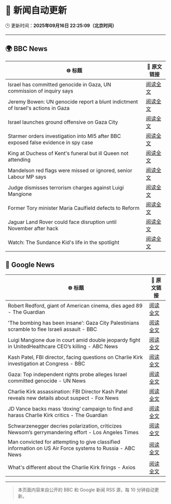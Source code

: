 # 🧠 新闻自动更新

🕒 更新时间：**2025年09月16日 22:25:09（北京时间）**

---

## 🌍 BBC News

| 🌐 标题 | 🔗 原文链接 |
|--------|-------------|
| Israel has committed genocide in Gaza, UN commission of inquiry says | [阅读全文](https://www.bbc.com/news/articles/c8641wv0n4go?at_medium=RSS&at_campaign=rss) |
| Jeremy Bowen: UN genocide report a blunt indictment of Israel's actions in Gaza | [阅读全文](https://www.bbc.com/news/articles/c0m4rxjppl8o?at_medium=RSS&at_campaign=rss) |
| Israel launches ground offensive on Gaza City | [阅读全文](https://www.bbc.com/news/articles/c749q1245pwo?at_medium=RSS&at_campaign=rss) |
| Starmer orders investigation into MI5 after BBC exposed false evidence in spy case | [阅读全文](https://www.bbc.com/news/articles/cn834zwe83lo?at_medium=RSS&at_campaign=rss) |
| King at Duchess of Kent's funeral but ill Queen not attending | [阅读全文](https://www.bbc.com/news/articles/cpq5eynnn8ro?at_medium=RSS&at_campaign=rss) |
| Mandelson red flags were missed or ignored, senior Labour MP says | [阅读全文](https://www.bbc.com/news/articles/c147k2zpg68o?at_medium=RSS&at_campaign=rss) |
| Judge dismisses terrorism charges against Luigi Mangione | [阅读全文](https://www.bbc.com/news/articles/cj4y2p8qq5qo?at_medium=RSS&at_campaign=rss) |
| Former Tory minister Maria Caulfield defects to Reform | [阅读全文](https://www.bbc.com/news/articles/c1wg3zx4r0qo?at_medium=RSS&at_campaign=rss) |
| Jaguar Land Rover could face disruption until November after hack | [阅读全文](https://www.bbc.com/news/articles/czewlj57e24o?at_medium=RSS&at_campaign=rss) |
| Watch: The Sundance Kid's life in the spotlight | [阅读全文](https://www.bbc.com/news/videos/ce9rvmk8xdzo?at_medium=RSS&at_campaign=rss) |

## 📰 Google News

| 🌐 标题 | 🔗 原文链接 |
|--------|-------------|
| Robert Redford, giant of American cinema, dies aged 89 - The Guardian | [阅读全文](https://news.google.com/rss/articles/CBMingFBVV95cUxNMGVXMHdzUE82MVZXNnBmTlJZS0VTdVJsei0tekp1UTlYb0lWT1h6YXVZa2o4Yl9GNTNKeHhKZWJ4WTdObUNCeW1JN0lENHQtVDVWb05aZWxBRHJZZE0yTHpKcl9DamRORHIyOEd5VFFwTC12VVlSSTVObkotTTNUQ1dGLTV4MTBuWGtXMEZvYnVPajVuMFNoMG04T2xZdw?oc=5) |
| 'The bombing has been insane': Gaza City Palestinians scramble to flee Israeli assault - BBC | [阅读全文](https://news.google.com/rss/articles/CBMiWkFVX3lxTE9tbmlsZTk3U0dDc3pfRmZLNDVDXzdoOXhtSGh6NGI4bDJ6eVRZZktKb2dybndJVG9vUW8zRjBVX25zRnYzWTkwYXZzYkhmZjBjTS14cExGUXBHQdIBX0FVX3lxTFBodENUYzZsNTR2aDRMdWdNc2NMT2NUbGdSamRNUFNuM1dPZEd2YlhUb3JfcFlXUWxkN1o5WWx3M3dJME5QdGU1Q0YtVFJOYTRkaEtSUzg4YUNJWlRyVkp3?oc=5) |
| Luigi Mangione due in court amid double jeopardy fight in UnitedHealthcare CEO’s killing - ABC News | [阅读全文](https://news.google.com/rss/articles/CBMipgFBVV95cUxNUEh5VjFlbXRueXlhb1ZYcnNVQ3pXdHJwcGhhalN2MVRlMHVlWkJhWVFtX0ptTG8zTm05c0gyb05CM0hYbU1wa3dQQ2JRems3ajlzZ0VUVlNhWWNWbzlVclNkemk2TEtkRUl5T0Y3clI1YThoVTJEd2h6WGxhZy1ncFd4MW0wVXRpMWhJTlNneWFxUTNKOWxrbE5nQ1RLS2VmRHZhdWp30gGrAUFVX3lxTFBqYmNlOGtJSUMxX3QxZGk2OXhyU016Mnhoa3dFSW12SGVsREZXcHR3dkphcWFxUC1OSmJ5T040dUNrWDNsYklVM3FaUGlXclpEd19aX2x6ZzNndUJ0cGEzSHpIVDFlRkgtUFJ4UVRZanJ0X1R4S3BHcW00WVhPVk1adVlja3VTUEc4dTdNVjU1N3EtNERZSUl6NUlsTF9WV3BRSE5EMU5qa0pXdw?oc=5) |
| Kash Patel, FBI director, facing questions on Charlie Kirk investigation at Congress - BBC | [阅读全文](https://news.google.com/rss/articles/CBMiVEFVX3lxTE1yMFVHNlN0UHkwZmhocWFhVU5hMlQ1X01GQ1d4Z2JTUkNZcUt4TFF0X3czbklGdW4xUk45dm9rOTlaUnBmaHduM21feG1DVjJCMDVGNQ?oc=5) |
| Gaza: Top independent rights probe alleges Israel committed genocide - UN News | [阅读全文](https://news.google.com/rss/articles/CBMiV0FVX3lxTE5vT0ZVbnNOOVJTcXpzN2ItT254eWc5aVQ4YWtCQVVnN1k4MnVIUE9qMnFrUU1xLVIyak9vYnFfdkp3VDJYZnZCLVdWSDY3VWJkaF9CY0YxMA?oc=5) |
| Charlie Kirk assassination: FBI Director Kash Patel reveals new details about suspect - Fox News | [阅读全文](https://news.google.com/rss/articles/CBMiogFBVV95cUxQMXRoVWVlYVBCcWFKSm9ELWVxclFmc0tJQ3RVT3lFeGdad041blpSMXFJSzZWYTZVT0FQclBVeDZicS1VT0NKbXJtbmZ4UTRMZUFvdDNjTUdTZTVJMHFhbG5lVUhXSk1DMXR4VE5QRDMyZlJYYVdPUktBR2VyLVhBVF85Sl9KWG9jUGNwT2RmdmdJMDM1bFNoWHNDRDFRdE5KVWfSAacBQVVfeXFMTnhrUDJFYWJvMUEyYkpfUjl1UWNtWlI0S2xIZFl0bDI0YjFQT2EwMkgwMm1SZy1PbklrRlNqZVBUclRmTjNLRlktOUpiQ0JEZWVqc0wtdE5GaE5FOGhqNGFseHFuQ1lEWHRFTzU3SXVycXhNYzlQbE1JLTFfc0xJekJWSGV3SU92V3FvbGNOS05sUzRPeFlpSjdzSGg0emszaTlEU2lFSDg?oc=5) |
| JD Vance backs mass ‘doxing’ campaign to find and harass Charlie Kirk critics - The Guardian | [阅读全文](https://news.google.com/rss/articles/CBMijAFBVV95cUxQT1BPT0lYLThFNkdmQ0VXZ3JyMTg0OHY0bTZpUGZDNDZLalJuQktmQmxpb0NXVHI1d0JRY0ZHck9iRVhvcElKaFhRLUQ5WUppeEI2UVJsNi1nVDFSQWo3VkFaZ3pZQzV5N0hNOEZac2t6VmRFcm1QTFlsMUpZLUFvbzJ3ZENwVW5Ic3VPNw?oc=5) |
| Schwarzenegger decries polarization, criticizes Newsom’s gerrymandering effort - Los Angeles Times | [阅读全文](https://news.google.com/rss/articles/CBMiywFBVV95cUxQbllwWDRCbGlVQkpQVGlWTGhoME5FNlRxWGdSdlZ3aTVXU2UzRTIyaDE5cE1HZDZKZDJUS28wYzVURldJWl9HNHVzU3ZGM2JfSFZOdmdMaWxyRmRZS0FkNWNtY0tqYjZ4eVp4MDQtSnJaRFdsU0t1T29BVDFsR3U5ZmVicmFrY19CS3JCMWZweF82QmhoYmNKd0tJT29LQ1FNWWtuZWVkYy1XVV90dUZjVXpaTjhLbHpYZWVZYUVMZnlrRjVfVHlRMENBUQ?oc=5) |
| Man convicted for attempting to give classified information on US Air Force systems to Russia - ABC News | [阅读全文](https://news.google.com/rss/articles/CBMiowFBVV95cUxNQWQ2akY2cG5NZDVDV1lEVEp5dThwRVcxdU8xUVUtdUdHQjRIYzY3MkFKSEtqWjJSLU9nbERveVNRUTRiSGItcXBqbTMzRDF1LXpYYTRzRjV0VFpsUFlKRllfcDVDOTlQWDRoc241eG1rVmk3ZTAtTlFhQ18yTE80YVhRQTQ1ZmJUUHBCVmNVSGZxUEYwLTZ4V1B6RVd1MzBzQVI40gGoAUFVX3lxTE4xZjc2X0FiQzVXZnNMSHBLbDJiM25EQmttZ3ZydXA2MHhFZDdKUFJ5alBLS2YtYjZnXzRpa29Eajd0Q2ZUWXVyZXZhdm9uSlk0cmxaVU5HclU4d2poT05vVFpSbmJNZERhYWhqRlJFNUItX3NQUXlRLUFyVUd1TG9FUWxiOVBBemR1cU1Wa25VVWEyVGRweGd1ZjU1dGkzZjB5d0o5MUxUbQ?oc=5) |
| What's different about the Charlie Kirk firings - Axios | [阅读全文](https://news.google.com/rss/articles/CBMihwFBVV95cUxPWkcxS3k4T3pMNmlZSVVZeUdldXZyVXhZN013TTFyTzdqMkRhSGdMX29JVHZCNEVoVnhKLWNWM0lNWi1EYi1wYVY4OHBkTWNPOXZMd1RHMHlvajZXa0FpakgxVTAtRVE5bC1rblBzNFFic0t4Y09RdDB2bW8xR3BMYm1MdUlJdjQ?oc=5) |

---
> 本页面内容来自公开的 BBC 和 Google 新闻 RSS 源，每 10 分钟自动更新。